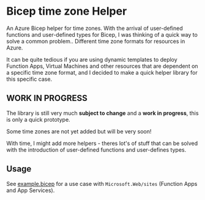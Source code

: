 # Bicep time zone Helper
An Azure Bicep helper for time zones.
With the arrival of user-defined functions and user-defined types for Bicep, I was thinking of a quick way to solve a common problem.. Different time zone formats for resources in Azure.

It can be quite tedious if you are using dynamic templates to deploy Function Apps, Virtual Machines and other resources that are dependent on a specific time zone format, and I decided to make a quick helper library for this specific case.

## WORK IN PROGRESS
The library is still very much **subject to change** and a **work in progress**, this is only a quick prototype.

Some time zones are not yet added but will be very soon!

With time, I might add more helpers - theres lot's of stuff that can be solved with the introduction of user-defined functions and user-defines types.

## Usage
See [example.bicep](example.bicep) for a use case with `Microsoft.Web/sites` (Function Apps and App Services).